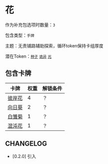 # 花

作为补充包选项时数量：`3`

包含类型：`手牌`

主题：无责铺路辅助探索，循环token保持卡组厚度

潜在Token：[`种子`](种子.md) [`诡异`](诡异.md) [`光`](光.md)

## 包含卡牌

卡牌 | 权重 | 解锁条件
--- | --- | ---
[彼岸花](../卡牌/彼岸花.md) | 4 | ？
[向日葵](../卡牌/向日葵.md) | 2 | ？
[白雏菊](../卡牌/白雏菊.md) | 1 | ？
[混沌花](../卡牌/混沌花.md) | 1 | ？

## CHANGELOG

- [0.2.0] 引入
